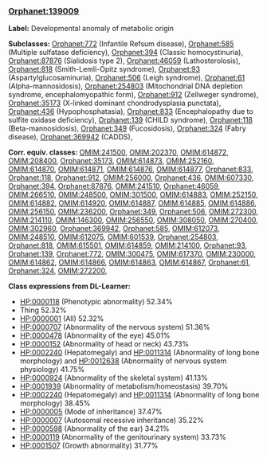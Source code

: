 
### [Orphanet:139009](http://www.orpha.net/ORDO/Orphanet_139009)
**Label:** Developmental anomaly of metabolic origin

**Subclasses:** [Orphanet:772](http://www.orpha.net/ORDO/Orphanet_772) (Infantile Refsum disease), [Orphanet:585](http://www.orpha.net/ORDO/Orphanet_585) (Multiple sulfatase deficiency), [Orphanet:394](http://www.orpha.net/ORDO/Orphanet_394) (Classic homocystinuria), [Orphanet:87876](http://www.orpha.net/ORDO/Orphanet_87876) (Sialidosis type 2), [Orphanet:46059](http://www.orpha.net/ORDO/Orphanet_46059) (Lathosterolosis), [Orphanet:818](http://www.orpha.net/ORDO/Orphanet_818) (Smith-Lemli-Opitz syndrome), [Orphanet:93](http://www.orpha.net/ORDO/Orphanet_93) (Aspartylglucosaminuria), [Orphanet:506](http://www.orpha.net/ORDO/Orphanet_506) (Leigh syndrome), [Orphanet:61](http://www.orpha.net/ORDO/Orphanet_61) (Alpha-mannosidosis), [Orphanet:254803](http://www.orpha.net/ORDO/Orphanet_254803) (Mitochondrial DNA depletion syndrome, encephalomyopathic form), [Orphanet:912](http://www.orpha.net/ORDO/Orphanet_912) (Zellweger syndrome), [Orphanet:35173](http://www.orpha.net/ORDO/Orphanet_35173) (X-linked dominant chondrodysplasia punctata), [Orphanet:436](http://www.orpha.net/ORDO/Orphanet_436) (Hypophosphatasia), [Orphanet:833](http://www.orpha.net/ORDO/Orphanet_833) (Encephalopathy due to sulfite oxidase deficiency), [Orphanet:139](http://www.orpha.net/ORDO/Orphanet_139) (CHILD syndrome), [Orphanet:118](http://www.orpha.net/ORDO/Orphanet_118) (Beta-mannosidosis), [Orphanet:349](http://www.orpha.net/ORDO/Orphanet_349) (Fucosidosis), [Orphanet:324](http://www.orpha.net/ORDO/Orphanet_324) (Fabry disease), [Orphanet:369942](http://www.orpha.net/ORDO/Orphanet_369942) (CADDS), 

**Corr. equiv. classes:** [OMIM:241500](http://purl.obolibrary.org/obo/OMIM_241500), [OMIM:202370](http://purl.obolibrary.org/obo/OMIM_202370), [OMIM:614872](http://purl.obolibrary.org/obo/OMIM_614872), [OMIM:208400](http://purl.obolibrary.org/obo/OMIM_208400), [Orphanet:35173](http://www.orpha.net/ORDO/Orphanet_35173), [OMIM:614873](http://purl.obolibrary.org/obo/OMIM_614873), [OMIM:252160](http://purl.obolibrary.org/obo/OMIM_252160), [OMIM:614870](http://purl.obolibrary.org/obo/OMIM_614870), [OMIM:614871](http://purl.obolibrary.org/obo/OMIM_614871), [OMIM:614876](http://purl.obolibrary.org/obo/OMIM_614876), [OMIM:614877](http://purl.obolibrary.org/obo/OMIM_614877), [Orphanet:833](http://www.orpha.net/ORDO/Orphanet_833), [Orphanet:118](http://www.orpha.net/ORDO/Orphanet_118), [Orphanet:912](http://www.orpha.net/ORDO/Orphanet_912), [OMIM:256000](http://purl.obolibrary.org/obo/OMIM_256000), [Orphanet:436](http://www.orpha.net/ORDO/Orphanet_436), [OMIM:607330](http://purl.obolibrary.org/obo/OMIM_607330), [Orphanet:394](http://www.orpha.net/ORDO/Orphanet_394), [Orphanet:87876](http://www.orpha.net/ORDO/Orphanet_87876), [OMIM:241510](http://purl.obolibrary.org/obo/OMIM_241510), [Orphanet:46059](http://www.orpha.net/ORDO/Orphanet_46059), [OMIM:266510](http://purl.obolibrary.org/obo/OMIM_266510), [OMIM:248500](http://purl.obolibrary.org/obo/OMIM_248500), [OMIM:301500](http://purl.obolibrary.org/obo/OMIM_301500), [OMIM:614883](http://purl.obolibrary.org/obo/OMIM_614883), [OMIM:252150](http://purl.obolibrary.org/obo/OMIM_252150), [OMIM:614882](http://purl.obolibrary.org/obo/OMIM_614882), [OMIM:614920](http://purl.obolibrary.org/obo/OMIM_614920), [OMIM:614887](http://purl.obolibrary.org/obo/OMIM_614887), [OMIM:614885](http://purl.obolibrary.org/obo/OMIM_614885), [OMIM:614886](http://purl.obolibrary.org/obo/OMIM_614886), [OMIM:256150](http://purl.obolibrary.org/obo/OMIM_256150), [OMIM:236200](http://purl.obolibrary.org/obo/OMIM_236200), [Orphanet:349](http://www.orpha.net/ORDO/Orphanet_349), [Orphanet:506](http://www.orpha.net/ORDO/Orphanet_506), [OMIM:272300](http://purl.obolibrary.org/obo/OMIM_272300), [OMIM:214110](http://purl.obolibrary.org/obo/OMIM_214110), [OMIM:146300](http://purl.obolibrary.org/obo/OMIM_146300), [OMIM:256550](http://purl.obolibrary.org/obo/OMIM_256550), [OMIM:308050](http://purl.obolibrary.org/obo/OMIM_308050), [OMIM:270400](http://purl.obolibrary.org/obo/OMIM_270400), [OMIM:302960](http://purl.obolibrary.org/obo/OMIM_302960), [Orphanet:369942](http://www.orpha.net/ORDO/Orphanet_369942), [Orphanet:585](http://www.orpha.net/ORDO/Orphanet_585), [OMIM:612073](http://purl.obolibrary.org/obo/OMIM_612073), [OMIM:248510](http://purl.obolibrary.org/obo/OMIM_248510), [OMIM:612075](http://purl.obolibrary.org/obo/OMIM_612075), [OMIM:601539](http://purl.obolibrary.org/obo/OMIM_601539), [Orphanet:254803](http://www.orpha.net/ORDO/Orphanet_254803), [Orphanet:818](http://www.orpha.net/ORDO/Orphanet_818), [OMIM:615501](http://purl.obolibrary.org/obo/OMIM_615501), [OMIM:614859](http://purl.obolibrary.org/obo/OMIM_614859), [OMIM:214100](http://purl.obolibrary.org/obo/OMIM_214100), [Orphanet:93](http://www.orpha.net/ORDO/Orphanet_93), [Orphanet:139](http://www.orpha.net/ORDO/Orphanet_139), [Orphanet:772](http://www.orpha.net/ORDO/Orphanet_772), [OMIM:300475](http://purl.obolibrary.org/obo/OMIM_300475), [OMIM:617370](http://purl.obolibrary.org/obo/OMIM_617370), [OMIM:230000](http://purl.obolibrary.org/obo/OMIM_230000), [OMIM:614862](http://purl.obolibrary.org/obo/OMIM_614862), [OMIM:614866](http://purl.obolibrary.org/obo/OMIM_614866), [OMIM:614863](http://purl.obolibrary.org/obo/OMIM_614863), [OMIM:614867](http://purl.obolibrary.org/obo/OMIM_614867), [Orphanet:61](http://www.orpha.net/ORDO/Orphanet_61), [Orphanet:324](http://www.orpha.net/ORDO/Orphanet_324), [OMIM:272200](http://purl.obolibrary.org/obo/OMIM_272200), 

**Class expressions from DL-Learner:**

- [HP:0000118](http://purl.obolibrary.org/obo/HP_0000118) (Phenotypic abnormality) 52.34%
- Thing 52.32%
- [HP:0000001](http://purl.obolibrary.org/obo/HP_0000001) (All) 52.32%
- [HP:0000707](http://purl.obolibrary.org/obo/HP_0000707) (Abnormality of the nervous system) 51.36%
- [HP:0000478](http://purl.obolibrary.org/obo/HP_0000478) (Abnormality of the eye) 45.01%
- [HP:0000152](http://purl.obolibrary.org/obo/HP_0000152) (Abnormality of head or neck) 43.73%
- [HP:0002240](http://purl.obolibrary.org/obo/HP_0002240) (Hepatomegaly) and [HP:0011314](http://purl.obolibrary.org/obo/HP_0011314) (Abnormality of long bone morphology) and [HP:0012638](http://purl.obolibrary.org/obo/HP_0012638) (Abnormality of nervous system physiology) 41.75%
- [HP:0000924](http://purl.obolibrary.org/obo/HP_0000924) (Abnormality of the skeletal system) 41.13%
- [HP:0001939](http://purl.obolibrary.org/obo/HP_0001939) (Abnormality of metabolism/homeostasis) 39.70%
- [HP:0002240](http://purl.obolibrary.org/obo/HP_0002240) (Hepatomegaly) and [HP:0011314](http://purl.obolibrary.org/obo/HP_0011314) (Abnormality of long bone morphology) 38.45%
- [HP:0000005](http://purl.obolibrary.org/obo/HP_0000005) (Mode of inheritance) 37.47%
- [HP:0000007](http://purl.obolibrary.org/obo/HP_0000007) (Autosomal recessive inheritance) 35.22%
- [HP:0000598](http://purl.obolibrary.org/obo/HP_0000598) (Abnormality of the ear) 34.21%
- [HP:0000119](http://purl.obolibrary.org/obo/HP_0000119) (Abnormality of the genitourinary system) 33.73%
- [HP:0001507](http://purl.obolibrary.org/obo/HP_0001507) (Growth abnormality) 31.77%


